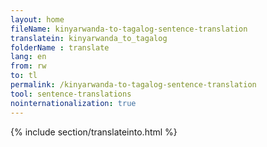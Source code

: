 ```yaml
---
layout: home
fileName: kinyarwanda-to-tagalog-sentence-translation
translatein: kinyarwanda_to_tagalog
folderName : translate
lang: en
from: rw
to: tl
permalink: /kinyarwanda-to-tagalog-sentence-translation
tool: sentence-translations
nointernationalization: true
---
```

{% include section/translateinto.html %}
